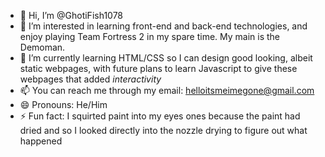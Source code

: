 - 👋 Hi, I’m @GhotiFish1078
- 👀 I’m interested in learning front-end and back-end technologies, and enjoy playing Team Fortress 2 in my spare time. My main is the Demoman. 
- 🌱 I’m currently learning HTML/CSS so I can design good looking, albeit static webpages, with future plans to learn Javascript to give these webpages that added *interactivity*
- 📫 You can reach me through my email: helloitsmeimegone@gmail.com
- 😄 Pronouns: He/Him
- ⚡ Fun fact: I squirted paint into my eyes ones because the paint had dried and so I looked directly into the nozzle drying to figure out what happened

<!---
GhotiFish1078/GhotiFish1078 is a ✨ special ✨ repository because its `README.md` (this file) appears on your GitHub profile.
You can click the Preview link to take a look at your changes.
--->
